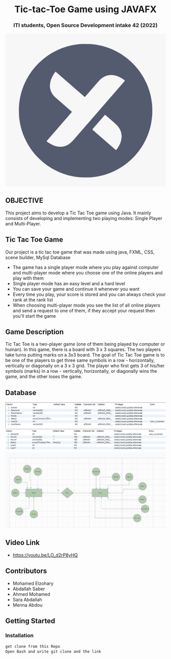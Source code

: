 <h1 align="center">Tic-tac-Toe Game using JAVAFX</h1>   
<h3 align="center">ITI students, Open Source Development intake 42 (2022)</h3>  

<p align="center">
  <img width="550" src="/client/src/xo.jpg">
</p>


## OBJECTIVE
This project aims to develop a Tic Tac Toe game using Java. It mainly consists of developing and implementing two playing modes: Single Player and Multi-Player.

## Tic Tac Toe Game
Our project is a tic tac toe game that was made using java, FXML, CSS, scene builder, MySql Database

- The game has a single player mode where you play against computer and multi-player mode where you choose one of the online players and play with them
- Single player mode has an easy level and a hard level
- You can save your game and continue it whenever you want
- Every time you play, your score is stored and you can always check your rank at the rank list
- When choosing multi-player mode you see the list of all online players and send a request to one of them, if they accept your request then you'll start the game


## Game Description

Tic Tac Toe is a two-player game (one of them being played by computer or human). In this game, there is a board with 3 x 3 squares.
The two players take turns putting marks on a 3x3 board. The goal of Tic Tac Toe game is to be one of the players to get three same symbols in a row - horizontally, vertically or diagonally on a 3 x 3 grid. The player who first gets 3 of his/her symbols (marks) in a row - vertically, horizontally, or diagonally wins the game, and the other loses the game.

## Database


<p align="center">
  <img width="550" src="/DB/users.jpg">
  <img width="550" src="/DB/games.jpg">
  <img width="550" src="/DB/erd.jpg">
</p>




## Video Link 
- https://youtu.be/LO_d2rP8yHQ

## Contributors
- Mohamed Elzohary
- Abdallah Saber
- Ahmed Mohamed
- Sara Abdallah
- Menna Abdou






## Getting Started
### Installation

```
get clone from this Repo
Open Bash and write git clone and the link

```
